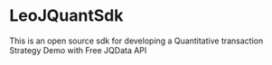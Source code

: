 # LeoJQuantSdk
This is an open source sdk for developing a Quantitative transaction Strategy Demo with Free JQData API
